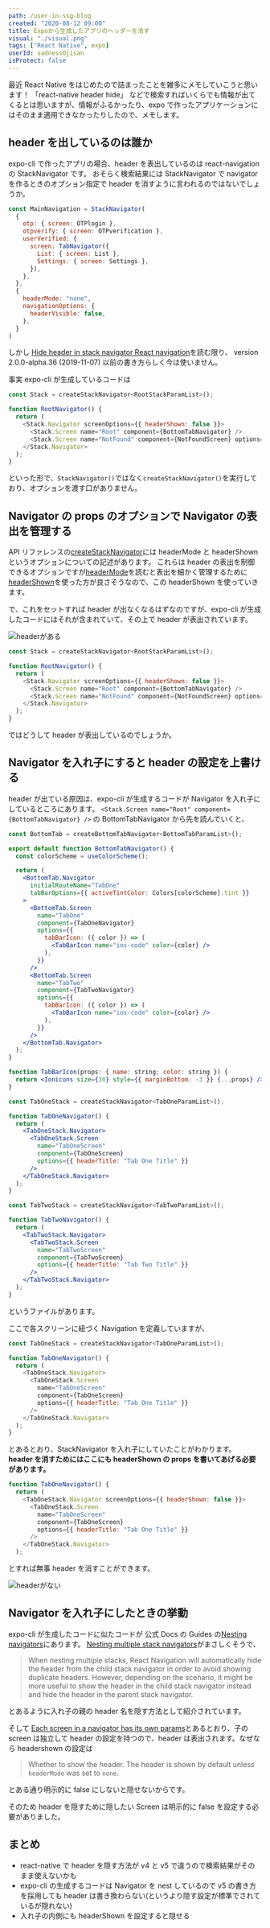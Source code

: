 ```yaml
---
path: /user-in-ssg-blog
created: "2020-08-12 09:00"
title: Expoから生成したアプリのヘッダーを消す
visual: "./visual.png"
tags: ["React Native", expo]
userId: sadnessOjisan
isProtect: false
---
```


最近 React Native をはじめたので詰まったことを雑多にメモしていこうと思います！
「react-native header hide」 などで検索すればいくらでも情報が出てくるとは思いますが、情報がふるかったり、expo で作ったアプリケーションにはそのまま適用できなかったりしたので、メモします。

## header を出しているのは誰か

expo-cli で作ったアプリの場合、header を表出しているのは react-navigation の StackNavigator です。
おそらく検索結果には StackNavigator で navigator を作るときのオプション指定で header を消すように言われるのではないでしょうか。

```js
const MainNavigation = StackNavigator(
  {
    otp: { screen: OTPlogin },
    otpverify: { screen: OTPverification },
    userVerified: {
      screen: TabNavigator({
        List: { screen: List },
        Settings: { screen: Settings },
      }),
    },
  },
  {
    headerMode: "none",
    navigationOptions: {
      headerVisible: false,
    },
  }
)
```

しかし [Hide header in stack navigator React navigation](https://stackoverflow.com/questions/44701245/hide-header-in-stack-navigator-react-navigation)を読む限り、 version 2.0.0-alpha.36 (2019-11-07) 以前の書き方らしく今は使いません。

事実 expo-cli が生成しているコードは

```js
const Stack = createStackNavigator<RootStackParamList>();

function RootNavigator() {
  return (
    <Stack.Navigator screenOptions={{ headerShown: false }}>
      <Stack.Screen name="Root" component={BottomTabNavigator} />
      <Stack.Screen name="NotFound" component={NotFoundScreen} options={{ title: 'Oops!' }} />
    </Stack.Navigator>
  );
}
```

といった形で、`StackNavigator()`ではなく`createStackNavigator()`を実行しており、オプションを渡す口がありません。

## Navigator の props のオプションで Navigator の表出を管理する

API リファレンスの[createStackNavigator](https://reactnavigation.org/docs/stack-navigator)には headerMode と headerShown というオプションについての記述があります。
これらは header の表出を制御できるオプションですが[headerMode](https://reactnavigation.org/docs/stack-navigator#headermode)を読むと表出を細かく管理するために [headerShown](https://reactnavigation.org/docs/stack-navigator#headershown)を使った方が良さそうなので、この headerShown を使っていきます。

で、これをセットすれば header が出なくなるはずなのですが、expo-cli が生成したコードにはそれが含まれていて、その上で header が表出されています。

![headerがある](./header.png)

```js
const Stack = createStackNavigator<RootStackParamList>();

function RootNavigator() {
  return (
    <Stack.Navigator screenOptions={{ headerShown: false }}>
      <Stack.Screen name="Root" component={BottomTabNavigator} />
      <Stack.Screen name="NotFound" component={NotFoundScreen} options={{ title: 'Oops!' }} />
    </Stack.Navigator>
  );
}
```

ではどうして header が表出しているのでしょうか。

## Navigator を入れ子にすると header の設定を上書ける

header が出ている原因は、expo-cli が生成するコードが Navigator を入れ子にしているところにあります。
`<Stack.Screen name="Root" component={BottomTabNavigator} />` の BottomTabNavigator から先を読んでいくと、

```jsx
const BottomTab = createBottomTabNavigator<BottomTabParamList>();

export default function BottomTabNavigator() {
  const colorScheme = useColorScheme();

  return (
    <BottomTab.Navigator
      initialRouteName="TabOne"
      tabBarOptions={{ activeTintColor: Colors[colorScheme].tint }}
    >
      <BottomTab.Screen
        name="TabOne"
        component={TabOneNavigator}
        options={{
          tabBarIcon: ({ color }) => (
            <TabBarIcon name="ios-code" color={color} />
          ),
        }}
      />
      <BottomTab.Screen
        name="TabTwo"
        component={TabTwoNavigator}
        options={{
          tabBarIcon: ({ color }) => (
            <TabBarIcon name="ios-code" color={color} />
          ),
        }}
      />
    </BottomTab.Navigator>
  );
}

function TabBarIcon(props: { name: string; color: string }) {
  return <Ionicons size={30} style={{ marginBottom: -3 }} {...props} />;
}

const TabOneStack = createStackNavigator<TabOneParamList>();

function TabOneNavigator() {
  return (
    <TabOneStack.Navigator>
      <TabOneStack.Screen
        name="TabOneScreen"
        component={TabOneScreen}
        options={{ headerTitle: "Tab One Title" }}
      />
    </TabOneStack.Navigator>
  );
}

const TabTwoStack = createStackNavigator<TabTwoParamList>();

function TabTwoNavigator() {
  return (
    <TabTwoStack.Navigator>
      <TabTwoStack.Screen
        name="TabTwoScreen"
        component={TabTwoScreen}
        options={{ headerTitle: "Tab Two Title" }}
      />
    </TabTwoStack.Navigator>
  );
}

```

というファイルがあります。

ここで各スクリーンに紐づく Navigation を定義していますが、

```js
const TabOneStack = createStackNavigator<TabOneParamList>();

function TabOneNavigator() {
  return (
    <TabOneStack.Navigator>
      <TabOneStack.Screen
        name="TabOneScreen"
        component={TabOneScreen}
        options={{ headerTitle: "Tab One Title" }}
      />
    </TabOneStack.Navigator>
  );
}
```

とあるとおり、StackNavigator を入れ子にしていたことがわかります。
**header を消すためにはここにも headerShown の props を書いてあげる必要があります。**

```js
function TabOneNavigator() {
  return (
    <TabOneStack.Navigator screenOptions={{ headerShown: false }}>
      <TabOneStack.Screen
        name="TabOneScreen"
        component={TabOneScreen}
        options={{ headerTitle: "Tab One Title" }}
      />
    </TabOneStack.Navigator>
  );
```

とすれば無事 header を消すことができます。

![headerがない](./headless.png)

## Navigator を入れ子にしたときの挙動

expo-cli が生成したコードに似たコードが 公式 Docs の Guides の[Nesting navigators]()にあります。
[Nesting multiple stack navigators](https://reactnavigation.org/docs/nesting-navigators/#nesting-multiple-stack-navigators)がまさしくそうで、

> When nesting multiple stacks, React Navigation will automatically hide the header from the child stack navigator in order to avoid showing duplicate headers. However, depending on the scenario, it might be more useful to show the header in the child stack navigator instead and hide the header in the parent stack navigator.

とあるように入れ子の親の header 名を隠す方法として紹介されています。

そして [Each screen in a navigator has its own params](https://reactnavigation.org/docs/nesting-navigators/#each-screen-in-a-navigator-has-its-own-params)とあるとおり、子の screen は独立して header の設定を持つので、header は表出されます。なぜなら headershown の設定は

> Whether to show the header. The header is shown by default unless `headerMode` was set to `none`.

とある通り明示的に false にしないと隠せないからです。

そのため header を隠すために隠したい Screen は明示的に false を設定する必要がありました。

## まとめ

- react-native で header を隠す方法が v4 と v5 で違うので検索結果がそのまま使えないかも
- expo-cli の生成するコードは Navigator を nest しているので v5 の書き方を採用しても header は書き換わらない(というより隠す設定が標準でされているが隠れない)
- 入れ子の内側にも headerShown を設定すると隠せる
